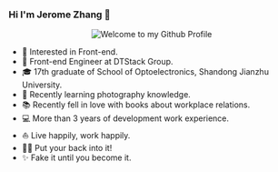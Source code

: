 ### Hi I'm Jerome Zhang 👋
<div align="center">
  <img src="https://i.loli.net/2020/12/04/UJznSrMhxKVeP8B.jpg" style="max-width: 100%;" alt="Welcome to my Github Profile" />
</div>

- 🧐  Interested in Front-end.
- 💼  Front-end Engineer at DTStack Group.
- 🎓  17th graduate of School of Optoelectronics, Shandong Jianzhu University.
- 🌱  Recently learning photography knowledge.
- 📚  Recently fell in love with books about workplace relations.
- 💻  More than 3 years of development work experience.
- ⛵  Live happily, work happily.
- ✍🏻  Put your back into it!
- ✨  Fake it until you become it.
